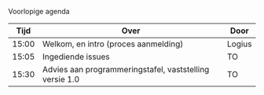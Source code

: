 Voorlopige agenda

|  Tijd  | Over                                         | Door   |
|--------|----------------------------------------------|--------|
|  15:00 | Welkom, en intro (proces aanmelding)         | Logius |
|  15:05 | Ingediende issues                            | TO     |
|  15:30 | Advies aan programmeringstafel, vaststelling versie 1.0 | TO |
